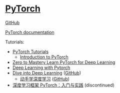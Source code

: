 # [PyTorch](https://pytorch.org/)
[GitHub](https://github.com/pytorch/pytorch)

[PyTorch documentation](https://pytorch.org/docs/stable/index.html)

Tutorials:
- [PyTorch Tutorials](https://pytorch.org/tutorials/)
  - [Introduction to PyTorch](https://pytorch.org/tutorials/beginner/basics/intro.html)
- [Zero to Mastery Learn PyTorch for Deep Learning](https://www.learnpytorch.io/)
- [Deep Learning with Pytorch](https://www.manning.com/books/deep-learning-with-pytorch)
- [Dive into Deep Learning](https://d2l.ai/) ([GitHub](https://github.com/d2l-ai/d2l-en))
  - [动手学深度学习](https://zh.d2l.ai/) ([GitHub](https://github.com/d2l-ai/d2l-zh))
- [深度学习框架 PyTorch：入门与实践](https://github.com/chenyuntc/pytorch-book) (discontinued)

